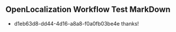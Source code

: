 ## OpenLocalization Workflow Test MarkDown
* d1eb63d8-dd44-4d16-a8a8-f0a0fb03be4e thanks!

<!--HONumber=Aug16_HO2-->


